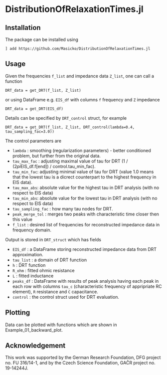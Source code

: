 # DistributionOfRelaxationTimes.jl

<info about the package>

## Installation
The package can be installed using 
```julialang
] add https://github.com/Masicko/DistributionOfRelaxationTimes.jl
```

## Usage
Given the frequencies `f_list` and impedance data `Z_list`, one can call a function 
```julialang
DRT_data = get_DRT(f_list, Z_list)
```

or using DataFrame e.g. `EIS_df` with columns `f` frequency and `Z` impedance
```julialang
DRT_data = get_DRT(EIS_df)
```

Details can be specified by `DRT_control` struct, for example

```julialang
DRT_data = get_DRT(f_list, Z_list, DRT_control(lambda=0.4, tau_sampling_fac=3.0))
```

The control parameters are

- `lambda` : smoothing (regularization parameters) - better conditioned problem, but further from the original data.
- `tau_max_fac` : adjusting maximal value of tau for DRT (1 / (2*pi*EIS_df.f[end]) / control.tau_min_fac).
- `tau_min_fac`: adjusting minimal value of tau for DRT (value 1.0 means that the lowest tau is a dicrect counterpart to the highest frequency in EIS data).
- `tau_max_abs`: absolute value for the highest tau in DRT analysis (with no respect to EIS data)
- `tau_min_abs`: absolute value for the lowest tau in DRT analysis (with no respect to EIS data)
- `tau_sampling_fac` : how many tau nodes for DRT.
- `peak_merge_tol` : merges two peaks with characteristic time closer then this value
- `f_list` : desired list of frequencies for reconstructed impedance data in frequency domain.

Output is stored in `DRT_struct` which has fields

- `EIS_df` : a DataFrame storing reconstructed impedance data from DRT approximation.
- `tau_list` : a domain of DRT function
- `h` : DRT function
- `R_ohm` : fitted ohmic resistance
- `L` : fitted inductance
- `peaks_df` : DataFrame with results of peak analysis having each peak in each row with columns `tau_c` (characteristic frequency of appripriate RC element), `R` resistance and `C` capacitance.
- `control` : the control struct used for DRT evaluation.

## Plotting
Data can be plotted with functions which are shown in Example_01_backward_plot.

## Acknowledgement

This work was supported by the German Research Foundation, DFG project no. FU 316/14-1, and by the Czech Science Foundation, GAČR project no. 19-14244J.
